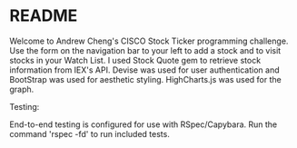 # README

Welcome to Andrew Cheng's CISCO Stock Ticker programming challenge. Use the form on the navigation bar to your left to add a stock and to visit stocks in your Watch List. I used Stock Quote gem to retrieve stock information from IEX's API. Devise was used for user authentication and BootStrap was used for aesthetic styling. HighCharts.js was used for the graph.

Testing:

End-to-end testing is configured for use with RSpec/Capybara.
Run the command 'rspec -fd' to run included tests.